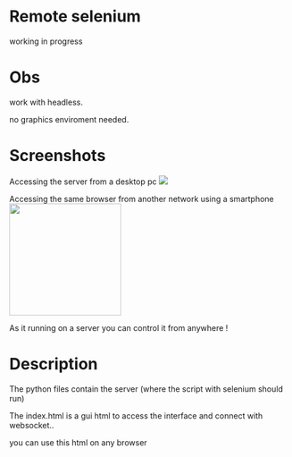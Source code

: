 # Remote selenium

working in progress

# Obs
work with headless.

no graphics enviroment needed.

# Screenshots

Accessing the server from a desktop pc
<img src=https://cdn.discordapp.com/attachments/1085585945094541424/1153026810129420428/image.png>



Accessing the same browser from another network using a smartphone
<img src=https://cdn.discordapp.com/attachments/1085585945094541424/1153027956634026004/Screenshot_20230917-150049_Chrome.jpg width=200>


As it running on a server you can control it from anywhere !


# Description

The python files contain the server
(where the script with selenium should run)

The index.html
is a gui html to access the interface and connect with websocket..

you can use this html on any browser
